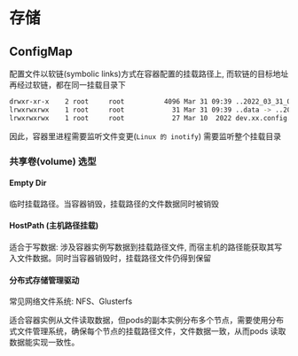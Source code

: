 # 存储

## ConfigMap

配置文件以软链(symbolic links)方式在容器配置的挂载路径上, 而软链的目标地址再经过软链，都在同一挂载目录下

```sh
drwxr-xr-x    2 root     root          4096 Mar 31 09:39 ..2022_03_31_09_39_45.609364522
lrwxrwxrwx    1 root     root            31 Mar 31 09:39 ..data -> ..2022_03_31_09_39_45.609364522
lrwxrwxrwx    1 root     root            27 Mar 10  2022 dev.xx.config.yaml -> ..data/dev.xx.config.yaml
```

因此，容器里进程需要监听文件变更(`Linux 的 inotify`) 需要监听整个挂载目录

### 共享卷(volume) 选型

#### Empty Dir

临时挂载路径。当容器销毁，挂载路径的文件数据同时被销毁

#### HostPath (主机路径挂载)

适合于写数据: 涉及容器实例写数据到挂载路径文件, 而宿主机的路径能获取其写入文件数据。同时当容器销毁时，挂载路径文件仍得到保留

#### 分布式存储管理驱动

常见网络文件系统: NFS、Glusterfs

适合容器实例从文件读取数据，但pods的副本实例分布多个节点，需要使用分布式文件管理系统，确保每个节点的挂载路径文件，文件数据一致，从而pods 读取数据能实现一致性。

